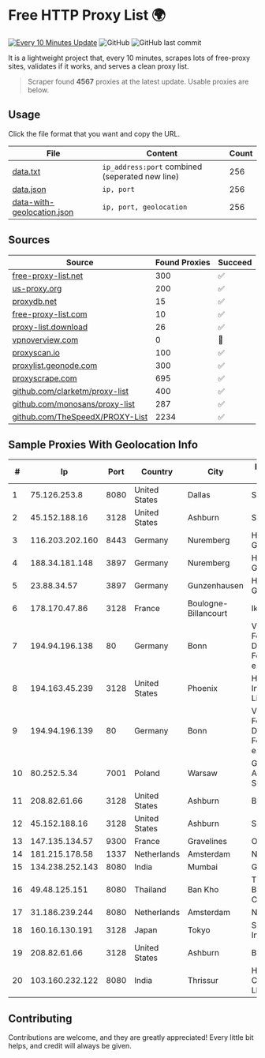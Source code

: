
# Free HTTP Proxy List 🌍

[![Every 10 Minutes Update](https://github.com/mertguvencli/http-proxy-list/actions/workflows/main.yml/badge.svg?branch=main)](https://github.com/mertguvencli/http-proxy-list/actions/workflows/main.yml)
![GitHub](https://img.shields.io/github/license/mertguvencli/http-proxy-list)
![GitHub last commit](https://img.shields.io/github/last-commit/mertguvencli/http-proxy-list)

It is a lightweight project that, every 10 minutes, scrapes lots of free-proxy sites, validates if it works, and serves a clean proxy list.


> Scraper found **4567** proxies at the latest update. Usable proxies are below.

## Usage

Click the file format that you want and copy the URL.


|File|Content|Count|
|----|-------|-----|
|[data.txt](https://raw.githubusercontent.com/mertguvencli/http-proxy-list/main/proxy-list/data.txt)|`ip_address:port` combined (seperated new line)|256|
|[data.json](https://raw.githubusercontent.com/mertguvencli/http-proxy-list/main/proxy-list/data.json)|`ip, port`|256|
|[data-with-geolocation.json](https://raw.githubusercontent.com/mertguvencli/http-proxy-list/main/proxy-list/data-with-geolocation.json)|`ip, port, geolocation`|256|

## Sources

|Source|Found Proxies|Succeed|
|------|-------------|-------|
|[free-proxy-list.net](https://free-proxy-list.net)|300|✅|
|[us-proxy.org](https://www.us-proxy.org)|200|✅|
|[proxydb.net](http://proxydb.net)|15|✅|
|[free-proxy-list.com](https://free-proxy-list.com/?page=&port=&type%5B%5D=http&type%5B%5D=https&up_time=0&search=Search)|10|✅|
|[proxy-list.download](https://www.proxy-list.download/HTTP)|26|✅|
|[vpnoverview.com](https://vpnoverview.com/privacy/anonymous-browsing/free-proxy-servers)|0|🚫|
|[proxyscan.io](https://www.proxyscan.io)|100|✅|
|[proxylist.geonode.com](https://proxylist.geonode.com/api/proxy-list?limit=300&page=1&sort_by=lastChecked&sort_type=desc&protocols=http,https)|300|✅|
|[proxyscrape.com](https://api.proxyscrape.com/v2/?request=displayproxies&protocol=http&timeout=10000&country=all&ssl=all&anonymity=all)|695|✅|
|[github.com/clarketm/proxy-list](https://raw.githubusercontent.com/clarketm/proxy-list/master/proxy-list-raw.txt)|400|✅|
|[github.com/monosans/proxy-list](https://raw.githubusercontent.com/monosans/proxy-list/main/proxies/http.txt)|287|✅|
|[github.com/TheSpeedX/PROXY-List](https://raw.githubusercontent.com/TheSpeedX/PROXY-List/master/http.txt)|2234|✅|


## Sample Proxies With Geolocation Info

|#|Ip|Port|Country|City|Internet Service Provider|
|-|--|----|-------|----|-------------------------|
|1|75.126.253.8|8080|United States|Dallas|SoftLayer|
|2|45.152.188.16|3128|United States|Ashburn|Sprint|
|3|116.203.202.160|8443|Germany|Nuremberg|Hetzner Online GmbH|
|4|188.34.181.148|3897|Germany|Nuremberg|Hetzner Online GmbH|
|5|23.88.34.57|3897|Germany|Gunzenhausen|Hetzner Online GmbH|
|6|178.170.47.86|3128|France|Boulogne-Billancourt|Ikoula Net SAS|
|7|194.94.196.138|80|Germany|Bonn|Verein zur Foerderung eines Deutschen Forschungsnetzes e.V.|
|8|194.163.45.239|3128|United States|Phoenix|Hostinger International Limited|
|9|194.94.196.139|80|Germany|Bonn|Verein zur Foerderung eines Deutschen Forschungsnetzes e.V.|
|10|80.252.5.34|7001|Poland|Warsaw|GWNET Autonomus System|
|11|208.82.61.66|3128|United States|Ashburn|Bernardi Sounds|
|12|45.152.188.16|3128|United States|Ashburn|Sprint|
|13|147.135.134.57|9300|France|Gravelines|OVH SAS|
|14|181.215.178.58|1337|Netherlands|Amsterdam|NovoServe B.V.|
|15|134.238.252.143|8080|India|Mumbai|Google LLC|
|16|49.48.125.151|8080|Thailand|Ban Kho|Triple T Broadband Public Company Limited|
|17|31.186.239.244|8080|Netherlands|Amsterdam|NetSkope Inc|
|18|160.16.130.191|3128|Japan|Tokyo|SAKURA Internet Inc.|
|19|208.82.61.66|3128|United States|Ashburn|Bernardi Sounds|
|20|103.160.232.122|8080|India|Thrissur|Highrange Digital Communicators Llp|



## Contributing

Contributions are welcome, and they are greatly appreciated! Every
little bit helps, and credit will always be given.

